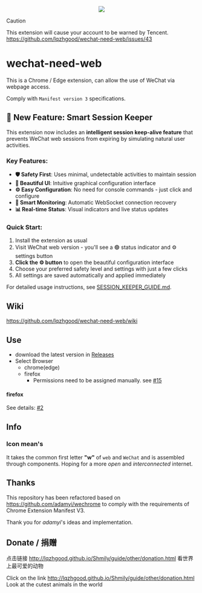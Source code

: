 <p align="center">
<img src="./src/assets/logo.png"  />
</p>

> [!CAUTION]
> This extension will cause your account to be warned by Tencent. https://github.com/lqzhgood/wechat-need-web/issues/43

# wechat-need-web

This is a Chrome / Edge extension, can allow the use of WeChat via webpage access.

Comply with `Manifest version 3` specifications.

## 🔄 New Feature: Smart Session Keeper

This extension now includes an **intelligent session keep-alive feature** that prevents WeChat web sessions from expiring by simulating natural user activities.

### Key Features:
- **🛡️ Safety First**: Uses minimal, undetectable activities to maintain session
- **🎨 Beautiful UI**: Intuitive graphical configuration interface
- **⚙️ Easy Configuration**: No need for console commands - just click and configure
- **🔌 Smart Monitoring**: Automatic WebSocket connection recovery
- **📊 Real-time Status**: Visual indicators and live status updates

### Quick Start:
1. Install the extension as usual
2. Visit WeChat web version - you'll see a 🟢 status indicator and ⚙️ settings button
3. **Click the ⚙️ button** to open the beautiful configuration interface
4. Choose your preferred safety level and settings with just a few clicks
5. All settings are saved automatically and applied immediately

For detailed usage instructions, see [SESSION_KEEPER_GUIDE.md](./SESSION_KEEPER_GUIDE.md).

## Wiki

https://github.com/lqzhgood/wechat-need-web/wiki

## Use

-   download the latest version in [Releases](https://github.com/lqzhgood/wechat-need-web/releases)
-   Select Browser
    -   chrome(edge)
    -   firefox
        -  Permissions need to be assigned manually. see [#15](https://github.com/lqzhgood/wechat-need-web/issues/15)

#### firefox

See details: [#2](https://github.com/lqzhgood/wechat-need-web/issues/5)

## Info

### Icon mean's

It takes the common first letter **"w"** of `web` and `WeChat` and is assembled through components. Hoping for a more _open_ and _interconnected_ internet.

## Thanks

This repository has been refactored based on https://github.com/adamyi/wechrome to comply with the requirements of Chrome Extension Manifest V3.

Thank you for _adamyi_'s ideas and implementation.


## Donate / 捐赠

点击链接 http://lqzhgood.github.io/Shmily/guide/other/donation.html 看世界上最可爱的动物

Click on the link http://lqzhgood.github.io/Shmily/guide/other/donation.html Look at the cutest animals in the world
